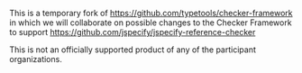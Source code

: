 This is a temporary fork of https://github.com/typetools/checker-framework in
which we will collaborate on possible changes to the Checker Framework to
support https://github.com/jspecify/jspecify-reference-checker

This is not an officially supported product of any of the participant
organizations.
